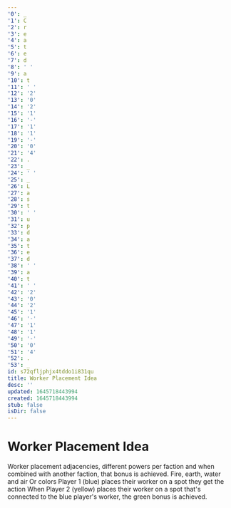 ```yaml
---
'0': _
'1': C
'2': r
'3': e
'4': a
'5': t
'6': e
'7': d
'8': ' '
'9': a
'10': t
'11': ' '
'12': '2'
'13': '0'
'14': '2'
'15': '1'
'16': '-'
'17': '1'
'18': '1'
'19': '-'
'20': '0'
'21': '4'
'22': .
'23': _
'24': ' '
'25': _
'26': L
'27': a
'28': s
'29': t
'30': ' '
'31': u
'32': p
'33': d
'34': a
'35': t
'36': e
'37': d
'38': ' '
'39': a
'40': t
'41': ' '
'42': '2'
'43': '0'
'44': '2'
'45': '1'
'46': '-'
'47': '1'
'48': '1'
'49': '-'
'50': '0'
'51': '4'
'52': .
'53': _
id: s72qfljphjx4tddo1i831qu
title: Worker Placement Idea
desc: ''
updated: 1645718443994
created: 1645718443994
stub: false
isDir: false
---
```


# Worker Placement Idea


Worker placement adjacencies, different powers per faction and when combined with another faction, that bonus is achieved.
Fire, earth, water and air
Or colors
Player 1 (blue) places their worker on a spot they get the action
When Player 2 (yellow) places their worker on a spot that's connected to the blue player's worker, the green bonus is achieved.

